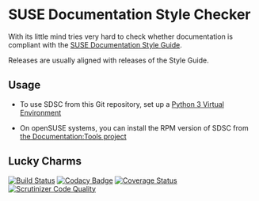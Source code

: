 # SUSE Documentation Style Checker

With its little mind tries very hard to check whether documentation is compliant with the
[SUSE Documentation Style Guide](https://github.com/SUSE/doc-styleguide).

Releases are usually aligned with releases of the Style Guide.


## Usage

* To use SDSC from this Git repository, set up a
  [Python 3 Virtual Environment](https://github.com/openSUSE/suse-doc-style-checker/wiki/Initializing-Python3-Virtual-Environment)

* On openSUSE systems, you can install the RPM version of SDSC from
  [the Documentation:Tools project](https://build.opensuse.org/project/show/Documentation:Tools)


## Lucky Charms

[![Build Status](https://travis-ci.org/openSUSE/suse-doc-style-checker.svg?branch=develop)](https://travis-ci.org/openSUSE/suse-doc-style-checker)
[![Codacy Badge](https://api.codacy.com/project/badge/Grade/456aa12ad22b4550a9d91f34b850a3ea)](https://www.codacy.com/app/tomschr/suse-doc-style-checker?utm_source=github.com&utm_medium=referral&utm_content=openSUSE/suse-doc-style-checker&utm_campaign=badger)
[![Coverage Status](https://coveralls.io/repos/github/openSUSE/suse-doc-style-checker/badge.svg?branch=feature%2Fcoverage)](https://coveralls.io/github/openSUSE/suse-doc-style-checker?branch=feature%2Fcoverage)
[![Scrutinizer Code Quality](https://scrutinizer-ci.com/g/openSUSE/suse-doc-style-checker/badges/quality-score.png?b=develop)](https://scrutinizer-ci.com/g/openSUSE/suse-doc-style-checker/?branch=develop)
